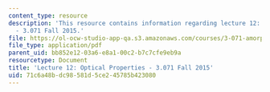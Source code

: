 ```yaml
---
content_type: resource
description: 'This resource contains information regarding lecture 12: Optical properties
  - 3.071 Fall 2015.'
file: https://ol-ocw-studio-app-qa.s3.amazonaws.com/courses/3-071-amorphous-materials-fall-2015/71c6a48bdc98581d5ce245785b423080_MIT3_071F15_Lecture12.pdf
file_type: application/pdf
parent_uid: bb852e12-03a6-e8a1-00c2-b7c7cfe9eb9a
resourcetype: Document
title: 'Lecture 12: Optical Properties - 3.071 Fall 2015'
uid: 71c6a48b-dc98-581d-5ce2-45785b423080
---
```


